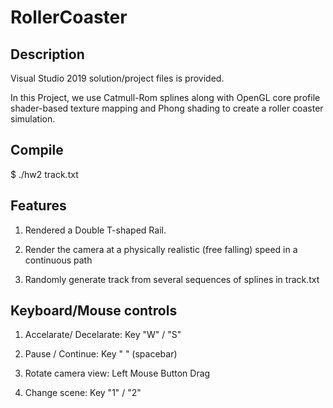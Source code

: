 # RollerCoaster
## Description
Visual Studio 2019 solution/project files is provided. 

In this Project, we use Catmull-Rom splines along with OpenGL core profile shader-based texture mapping and Phong shading to create a roller coaster simulation.

## Compile
$ ./hw2 track.txt 

## Features
1. Rendered a Double T-shaped Rail.

2. Render the camera at a physically realistic (free falling) speed in a continuous path

3. Randomly generate track from several sequences of splines in track.txt

## Keyboard/Mouse controls
1. Accelarate/ Decelarate:
   Key "W" / "S"

2. Pause / Continue:
    Key " " (spacebar)

3. Rotate camera view:
   Left Mouse Button Drag
   
4. Change scene:
    Key "1" / "2"
